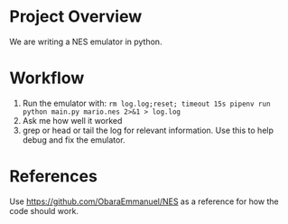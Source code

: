 # Project Overview
We are writing a NES emulator in python.


# Workflow
1. Run the emulator with: `rm log.log;reset; timeout 15s pipenv run python main.py mario.nes 2>&1 > log.log`
2. Ask me how well it worked
3. grep or head or tail the log for relevant information. Use this to help debug and fix the emulator.


# References
Use https://github.com/ObaraEmmanuel/NES as a reference for how the code should work. 

